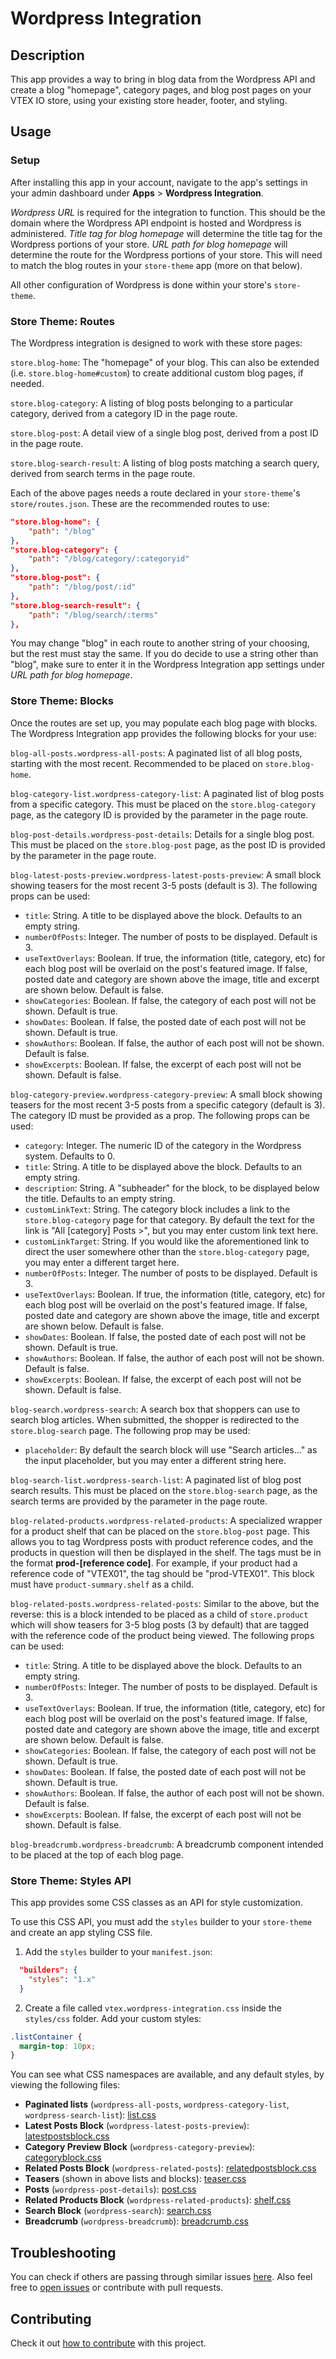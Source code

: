 
# Wordpress Integration
## Description
This app provides a way to bring in blog data from the Wordpress API and create a blog "homepage", category pages, and blog post pages on your VTEX IO store, using your existing store header, footer, and styling.
## Usage
### Setup
After installing this app in your account, navigate to the app's settings in your admin dashboard under **Apps** > **Wordpress Integration**.

 *Wordpress URL* is required for the integration to function. This should be the domain where the Wordpress API endpoint is hosted and Wordpress is administered.
*Title tag for blog homepage* will determine the title tag for the Wordpress portions of your store.
*URL path for blog homepage* will determine the route for the Wordpress portions of your store. This will need to match the blog routes in your `store-theme` app (more on that below).

All other configuration of Wordpress is done within your store's `store-theme`.

### Store Theme: Routes
The Wordpress integration is designed to work with these store pages:

`store.blog-home`: The "homepage" of your blog. This can also be extended (i.e. `store.blog-home#custom`) to create additional custom blog pages, if needed.  

`store.blog-category`: A listing of blog posts belonging to a particular category, derived from a category ID in the page route.

`store.blog-post`: A detail view of a single blog post, derived from a post ID in the page route.

`store.blog-search-result`: A listing of blog posts matching a search query, derived from search terms in the page route.

Each of the above pages needs a route declared in your `store-theme`'s `store/routes.json`. These are the recommended routes to use:

```json
"store.blog-home": {
	"path": "/blog"
},
"store.blog-category": {
	"path": "/blog/category/:categoryid"
},
"store.blog-post": {
	"path": "/blog/post/:id"
},
"store.blog-search-result": {
	"path": "/blog/search/:terms"
},
```
You may change "blog" in each route to another string of your choosing, but the rest must stay the same. If you do decide to use a string other than "blog", make sure to enter it in the Wordpress Integration app settings under *URL path for blog homepage*. 
 
 ### Store Theme: Blocks
 Once the routes are set up, you may populate each blog page with blocks. The Wordpress Integration app provides the following blocks for your use:

`blog-all-posts.wordpress-all-posts`: A paginated list of all blog posts, starting with the most recent. Recommended to be placed on `store.blog-home`. 

`blog-category-list.wordpress-category-list`: A paginated list of blog posts from a specific category. This must be placed on the `store.blog-category` page, as the category ID is provided by the parameter in the page route.

`blog-post-details.wordpress-post-details`: Details for a single blog post. This must be placed on the `store.blog-post` page, as the post ID is provided by the parameter in the page route.

`blog-latest-posts-preview.wordpress-latest-posts-preview`: A small block showing teasers for the most recent 3-5 posts (default is 3). The following props can be used: 
 - `title`: String. A title to be displayed above the block. Defaults to an empty string.
 - `numberOfPosts`:  Integer. The number of posts to be displayed. Default is 3.
 - `useTextOverlays`: Boolean. If true, the information (title, category, etc) for each blog post will be overlaid on the post's featured image. If false, posted date and category are shown above the image, title and excerpt are shown below. Default is false.
 - `showCategories`:  Boolean. If false, the category of each post will not be shown. Default is true.
 - `showDates`: Boolean. If false, the posted date of each post will not be shown. Default is true.
 - `showAuthors`: Boolean. If false, the author of each post will not be shown. Default is false.
 - `showExcerpts`: Boolean. If false, the excerpt of each post will not be shown. Default is false.

`blog-category-preview.wordpress-category-preview`: A small block showing teasers for the most recent 3-5 posts from a specific category (default is 3). The category ID must be provided as a prop. The following props can be used: 
- `category`: Integer. The numeric ID of the category in the Wordpress system. Defaults to 0.
 - `title`: String. A title to be displayed above the block. Defaults to an empty string.
 - `description`: String. A "subheader" for the block, to be displayed below the title. Defaults to an empty string.
 - `customLinkText`: String. The category block includes a link to the `store.blog-category` page for that category. By default the text for the link is "All [category] Posts >", but you may enter custom link text here.
 - `customLinkTarget`: String. If you would like the aforementioned link to direct the user somewhere other than the `store.blog-category` page, you may enter a different target here. 
 - `numberOfPosts`: Integer. The number of posts to be displayed. Default is 3.
 - `useTextOverlays`: Boolean. If true, the information (title, category, etc) for each blog post will be overlaid on the post's featured image. If false, posted date and category are shown above the image, title and excerpt are shown below. Default is false.
 - `showDates`: Boolean. If false, the posted date of each post will not be shown. Default is true.
 - `showAuthors`: Boolean. If false, the author of each post will not be shown. Default is false.
 - `showExcerpts`: Boolean. If false, the excerpt of each post will not be shown. Default is false.

`blog-search.wordpress-search`: A search box that shoppers can use to search blog articles. When submitted, the shopper is redirected to the `store.blog-search` page. The following prop may be used:
- `placeholder`: By default the search block will use "Search articles..." as the input placeholder, but you may enter a different string here.

`blog-search-list.wordpress-search-list`: A paginated list of blog post search results. This must be placed on the `store.blog-search` page, as the search terms are provided by the parameter in the page route. 

`blog-related-products.wordpress-related-products`: A specialized wrapper for a product shelf that can be placed on the `store.blog-post` page. This allows you to tag Wordpress posts with product reference codes, and the products in question will then be displayed in the shelf. The tags must be in the format **prod-[reference code]**. For example, if your product had a reference code of "VTEX01", the tag should be "prod-VTEX01". This block must have `product-summary.shelf` as a child. 

`blog-related-posts.wordpress-related-posts`: Similar to the above, but the reverse: this is a block intended to be placed as a child of `store.product` which will show teasers for 3-5 blog posts (3 by default) that are tagged with the reference code of the product being viewed. The following props can be used: 
 - `title`: String. A title to be displayed above the block. Defaults to an empty string.
 - `numberOfPosts`: Integer. The number of posts to be displayed. Default is 3.
 - `useTextOverlays`: Boolean. If true, the information (title, category, etc) for each blog post will be overlaid on the post's featured image. If false, posted date and category are shown above the image, title and excerpt are shown below. Default is false.
 - `showCategories`:  Boolean. If false, the category of each post will not be shown. Default is true.
 - `showDates`: Boolean. If false, the posted date of each post will not be shown. Default is true.
 - `showAuthors`: Boolean. If false, the author of each post will not be shown. Default is false.
 - `showExcerpts`: Boolean. If false, the excerpt of each post will not be shown. Default is false.

`blog-breadcrumb.wordpress-breadcrumb`: A breadcrumb component intended to be placed at the top of each blog page.

### Store Theme: Styles API

This app provides some CSS classes as an API for style customization.

To use this CSS API, you must add the `styles` builder to your `store-theme` and create an app styling CSS file.

1. Add the `styles` builder to your `manifest.json`:

```json
  "builders": {
    "styles": "1.x"
  }
```

2. Create a file called `vtex.wordpress-integration.css` inside the `styles/css` folder. Add your custom styles:

```css
.listContainer {
  margin-top: 10px;
}
```
You can see what CSS namespaces are available, and any default styles, by viewing the following files:
- **Paginated lists** (`wordpress-all-posts`, `wordpress-category-list`, `wordpress-search-list`): [list.css](/react/components/list.css)
- **Latest Posts Block** (`wordpress-latest-posts-preview`): [latestpostsblock.css](/react/components/latestpostsblock.css)
- **Category Preview Block** (`wordpress-category-preview`): [categoryblock.css](/react/components/categoryblock.css)
- **Related Posts Block** (`wordpress-related-posts`): [relatedpostsblock.css](/react/components/relatedpostsblock.css)
- **Teasers** (shown in above lists and blocks): [teaser.css](/react/components/teaser.css)
- **Posts** (`wordpress-post-details`): [post.css](/react/components/post.css)
- **Related Products Block** (`wordpress-related-products`): [shelf.css](/react/components/shelf.css)
- **Search Block** (`wordpress-search`): [search.css](/react/components/search.css)
- **Breadcrumb** (`wordpress-breadcrumb`): [breadcrumb.css](/react/components/breadcrumb.css)

## Troubleshooting

You can check if others are passing through similar issues [here](https://github.com/vtex-apps/wordpress-integration/issues). Also feel free to [open issues](https://github.com/vtex-apps/wordpress-integration/issues/new) or contribute with pull requests.

## Contributing

Check it out [how to contribute](https://github.com/vtex-apps/awesome-io#contributing) with this project.
